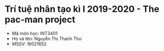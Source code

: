 # Trí tuệ nhân tạo kì I 2019-2020 - The pac-man project
- Mã môn học: INT3401
- Họ và tên: Nguyễn Thị Thanh Thư
- MSSV: 16021652
